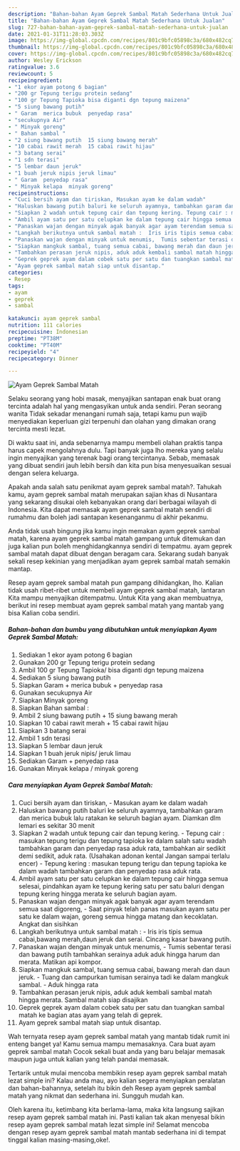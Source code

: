 ```yaml
---
description: "Bahan-bahan Ayam Geprek Sambal Matah Sederhana Untuk Jualan"
title: "Bahan-bahan Ayam Geprek Sambal Matah Sederhana Untuk Jualan"
slug: 727-bahan-bahan-ayam-geprek-sambal-matah-sederhana-untuk-jualan
date: 2021-01-31T11:28:03.303Z
image: https://img-global.cpcdn.com/recipes/801c9bfc05898c3a/680x482cq70/ayam-geprek-sambal-matah-foto-resep-utama.jpg
thumbnail: https://img-global.cpcdn.com/recipes/801c9bfc05898c3a/680x482cq70/ayam-geprek-sambal-matah-foto-resep-utama.jpg
cover: https://img-global.cpcdn.com/recipes/801c9bfc05898c3a/680x482cq70/ayam-geprek-sambal-matah-foto-resep-utama.jpg
author: Wesley Erickson
ratingvalue: 3.6
reviewcount: 5
recipeingredient:
- "1 ekor ayam potong 6 bagian"
- "200 gr Tepung terigu protein sedang"
- "100 gr Tepung Tapioka bisa diganti dgn tepung maizena"
- "5 siung bawang putih"
- " Garam  merica bubuk  penyedap rasa"
- "secukupnya Air"
- " Minyak goreng"
- " Bahan sambal "
- "2 siung bawang putih  15 siung bawang merah"
- "10 cabai rawit merah  15 cabai rawit hijau"
- "3 batang serai"
- "1 sdn terasi"
- "5 lembar daun jeruk"
- "1 buah jeruk nipis jeruk limau"
- " Garam  penyedap rasa"
- " Minyak kelapa  minyak goreng"
recipeinstructions:
- "Cuci bersih ayam dan tiriskan, Masukan ayam ke dalam wadah"
- "Haluskan bawang putih baluri ke seluruh ayamnya, tambahkan garam dan merica bubuk lalu ratakan ke seluruh bagian ayam. Diamkan dlm lemari es sekitar 30 menit"
- "Siapkan 2 wadah untuk tepung cair dan tepung kering. Tepung cair : masukan tepung terigu dan tepung tapioka ke dalam salah satu wadah tambahkan garam dan penyedap rasa aduk rata, tambahkan air sedikit demi sedikit, aduk rata. (Usahakan adonan kental Jangan sampai terlalu encer)  Tepung kering : masukan tepung terigu dan tepung tapioka ke dalam wadah tambahkan garam dan penyedap rasa aduk rata."
- "Ambil ayam satu per satu celupkan ke dalam tepung cair hingga semua selesai, pindahkan ayam ke tepung kering satu per satu baluri dengan tepung kering hingga merata ke seluruh bagian ayam."
- "Panaskan wajan dengan minyak agak banyak agar ayam terendam semua saat digoreng, Saat pinyak telah panas masukan ayam satu per satu ke dalam wajan, goreng semua hingga matang dan kecoklatan. Angkat dan sisihkan"
- "Langkah berikutnya untuk sambal matah :  Iris iris tipis semua cabai,bawang merah,daun jeruk dan serai. Cincang kasar bawang putih."
- "Panaskan wajan dengan minyak untuk menumis,  Tumis sebentar terasi dan bawang putih tambahkan serainya aduk aduk hingga harum dan merata. Matikan api kompor."
- "Siapkan mangkuk sambal, tuang semua cabai, bawang merah dan daun jeruk. Tuang dan campurkan tumisan serainya tadi ke dalam mangkuk sambal. Aduk hingga rata"
- "Tambahkan perasan jeruk nipis, aduk aduk kembali sambal matah hingga merata. Sambal matah siap disajikan"
- "Geprek geprek ayam dalam cobek satu per satu dan tuangkan sambal matah ke bagian atas ayam yang telah di geprek."
- "Ayam geprek sambal matah siap untuk disantap."
categories:
- Resep
tags:
- ayam
- geprek
- sambal

katakunci: ayam geprek sambal 
nutrition: 111 calories
recipecuisine: Indonesian
preptime: "PT38M"
cooktime: "PT40M"
recipeyield: "4"
recipecategory: Dinner

---
```



![Ayam Geprek Sambal Matah](https://img-global.cpcdn.com/recipes/801c9bfc05898c3a/680x482cq70/ayam-geprek-sambal-matah-foto-resep-utama.jpg)

Selaku seorang yang hobi masak, menyajikan santapan enak buat orang tercinta adalah hal yang mengasyikan untuk anda sendiri. Peran seorang  wanita Tidak sekadar menangani rumah saja, tetapi kamu pun wajib menyediakan keperluan gizi terpenuhi dan olahan yang dimakan orang tercinta mesti lezat.

Di waktu  saat ini, anda sebenarnya mampu membeli olahan praktis tanpa harus capek mengolahnya dulu. Tapi banyak juga lho mereka yang selalu ingin menyajikan yang terenak bagi orang tercintanya. Sebab, memasak yang dibuat sendiri jauh lebih bersih dan kita pun bisa menyesuaikan sesuai dengan selera keluarga. 



Apakah anda salah satu penikmat ayam geprek sambal matah?. Tahukah kamu, ayam geprek sambal matah merupakan sajian khas di Nusantara yang sekarang disukai oleh kebanyakan orang dari berbagai wilayah di Indonesia. Kita dapat memasak ayam geprek sambal matah sendiri di rumahmu dan boleh jadi santapan kesenanganmu di akhir pekanmu.

Anda tidak usah bingung jika kamu ingin memakan ayam geprek sambal matah, karena ayam geprek sambal matah gampang untuk ditemukan dan juga kalian pun boleh menghidangkannya sendiri di tempatmu. ayam geprek sambal matah dapat dibuat dengan beragam cara. Sekarang sudah banyak sekali resep kekinian yang menjadikan ayam geprek sambal matah semakin mantap.

Resep ayam geprek sambal matah pun gampang dihidangkan, lho. Kalian tidak usah ribet-ribet untuk membeli ayam geprek sambal matah, lantaran Kita mampu menyajikan ditempatmu. Untuk Kita yang akan membuatnya, berikut ini resep membuat ayam geprek sambal matah yang mantab yang bisa Kalian coba sendiri.

<!--inarticleads1-->

##### Bahan-bahan dan bumbu yang dibutuhkan untuk menyiapkan Ayam Geprek Sambal Matah:

1. Sediakan 1 ekor ayam potong 6 bagian
1. Gunakan 200 gr Tepung terigu protein sedang
1. Ambil 100 gr Tepung Tapioka/ bisa diganti dgn tepung maizena
1. Sediakan 5 siung bawang putih
1. Siapkan  Garam + merica bubuk + penyedap rasa
1. Gunakan secukupnya Air
1. Siapkan  Minyak goreng
1. Siapkan  Bahan sambal :
1. Ambil 2 siung bawang putih + 15 siung bawang merah
1. Siapkan 10 cabai rawit merah + 15 cabai rawit hijau
1. Siapkan 3 batang serai
1. Ambil 1 sdn terasi
1. Siapkan 5 lembar daun jeruk
1. Siapkan 1 buah jeruk nipis/ jeruk limau
1. Sediakan  Garam + penyedap rasa
1. Gunakan  Minyak kelapa / minyak goreng




<!--inarticleads2-->

##### Cara menyiapkan Ayam Geprek Sambal Matah:

1. Cuci bersih ayam dan tiriskan, - Masukan ayam ke dalam wadah
1. Haluskan bawang putih baluri ke seluruh ayamnya, tambahkan garam dan merica bubuk lalu ratakan ke seluruh bagian ayam. Diamkan dlm lemari es sekitar 30 menit
1. Siapkan 2 wadah untuk tepung cair dan tepung kering. - Tepung cair : masukan tepung terigu dan tepung tapioka ke dalam salah satu wadah tambahkan garam dan penyedap rasa aduk rata, tambahkan air sedikit demi sedikit, aduk rata. (Usahakan adonan kental Jangan sampai terlalu encer)  - Tepung kering : masukan tepung terigu dan tepung tapioka ke dalam wadah tambahkan garam dan penyedap rasa aduk rata.
1. Ambil ayam satu per satu celupkan ke dalam tepung cair hingga semua selesai, pindahkan ayam ke tepung kering satu per satu baluri dengan tepung kering hingga merata ke seluruh bagian ayam.
1. Panaskan wajan dengan minyak agak banyak agar ayam terendam semua saat digoreng, - Saat pinyak telah panas masukan ayam satu per satu ke dalam wajan, goreng semua hingga matang dan kecoklatan. Angkat dan sisihkan
1. Langkah berikutnya untuk sambal matah :  - Iris iris tipis semua cabai,bawang merah,daun jeruk dan serai. Cincang kasar bawang putih.
1. Panaskan wajan dengan minyak untuk menumis,  - Tumis sebentar terasi dan bawang putih tambahkan serainya aduk aduk hingga harum dan merata. Matikan api kompor.
1. Siapkan mangkuk sambal, tuang semua cabai, bawang merah dan daun jeruk. - Tuang dan campurkan tumisan serainya tadi ke dalam mangkuk sambal. - Aduk hingga rata
1. Tambahkan perasan jeruk nipis, aduk aduk kembali sambal matah hingga merata. Sambal matah siap disajikan
1. Geprek geprek ayam dalam cobek satu per satu dan tuangkan sambal matah ke bagian atas ayam yang telah di geprek.
1. Ayam geprek sambal matah siap untuk disantap.




Wah ternyata resep ayam geprek sambal matah yang mantab tidak rumit ini enteng banget ya! Kamu semua mampu memasaknya. Cara buat ayam geprek sambal matah Cocok sekali buat anda yang baru belajar memasak maupun juga untuk kalian yang telah pandai memasak.

Tertarik untuk mulai mencoba membikin resep ayam geprek sambal matah lezat simple ini? Kalau anda mau, ayo kalian segera menyiapkan peralatan dan bahan-bahannya, setelah itu bikin deh Resep ayam geprek sambal matah yang nikmat dan sederhana ini. Sungguh mudah kan. 

Oleh karena itu, ketimbang kita berlama-lama, maka kita langsung sajikan resep ayam geprek sambal matah ini. Pasti kalian tak akan menyesal bikin resep ayam geprek sambal matah lezat simple ini! Selamat mencoba dengan resep ayam geprek sambal matah mantab sederhana ini di tempat tinggal kalian masing-masing,oke!.

